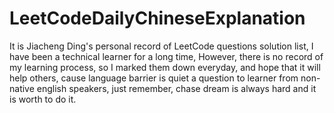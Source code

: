 # LeetCodeDailyChineseExplanation

It is Jiacheng Ding's personal record of LeetCode questions solution list, I have been a technical learner for a long time, However, there is no record of my learning process, so I marked them down everyday, and hope that it will help others, cause language barrier is quiet a question to learner from non-native english speakers, just remember, chase dream is always hard and it is worth to do it.
